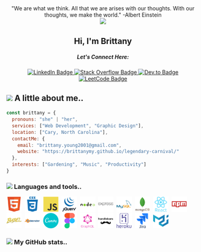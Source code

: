<div id="header" align="center">
    "We are what we think. All that we are arises with our thoughts. With our thoughts, we make the world." -Albert Einstein <br />
    <img src="https://media.giphy.com/media/l3V0megwbBeETMgZa/giphy.gif" width="270"/>

##   Hi, I'm Brittany
##### Let's Connect Here:
<div id="badges">
    <a href="www.linkedin.com/in/brittany-young-35a35a22a">
        <img src="https://img.shields.io/badge/linkedin-715c83.svg?style=for-the-badge&logo=linkedin&logoColor=white" alt="LinkedIn Badge"/>
    </a>
    <a href="https://stackoverflow.com/users/17817900/brittany">
        <img src="https://img.shields.io/badge/-Stackoverflow-715c83?style=for-the-badge&logo=stack-overflow&logoColor=white" alt="Stack Overflow Badge" />
    </a>
    <a href="https://dev.to/brittanymy">
        <img src="https://img.shields.io/badge/dev.to-715c83?style=for-the-badge&logo=dev.to&logoColor=white" alt="Dev.to Badge"
        />
    </a>
    <a href="https://leetcode.com/brittanymy/">
        <img src="https://img.shields.io/badge/LeetCode-715c83?style=for-the-badge&logo=LeetCode&logoColor=white" alt="LeetCode Badge" />
    </a>
</div>
</div>

## <img src="https://media.giphy.com/media/nbNiYAzTBideb1CpIP/giphy.gif" width="40"/> A little about me..

```javascript
const brittany = {
  pronouns: "she" | "her",
  services: ["Web Development", "Graphic Design"],
  location: ["Cary, North Carolina"],
  contactMe: {
    email: "brittany.young2001@gmail.com",
    website: "https://brittanymy.github.io/legendary-carnival/"
  },
  interests: ["Gardening", "Music", "Productivity"]
}
```

### <img src="https://media.giphy.com/media/UVG0BN8TOMKkPOJS6e/giphy.gif" width="30"/> Languages and tools..

<div>
  <img src="https://github.com/devicons/devicon/blob/master/icons/html5/html5-original.svg" title="HTML5" alt="HTML" width="40" height="40"/>&nbsp;
  <img src="https://github.com/devicons/devicon/blob/master/icons/css3/css3-plain-wordmark.svg"  title="CSS3" alt="CSS" width="40" height="40"/>&nbsp;
  <img src="https://github.com/devicons/devicon/blob/master/icons/javascript/javascript-original.svg" title="JavaScript" alt="JavaScript" width="40" height="40"/>&nbsp;
  <img src="https://github.com/devicons/devicon/blob/master/icons/jquery/jquery-original-wordmark.svg" title="jQuery" alt="jQuery" width="40" height="40"/>&nbsp;
  <img src="https://github.com/devicons/devicon/blob/master/icons/nodejs/nodejs-original-wordmark.svg" title="NodeJS" alt="NodeJS" width="40" height="40"/>&nbsp;
  <img src="https://github.com/devicons/devicon/blob/master/icons/express/express-original-wordmark.svg" title="ExpressJS" alt="ExpressJS" width="40" height="40"/>&nbsp;
  <img src="https://github.com/devicons/devicon/blob/master/icons/mysql/mysql-original-wordmark.svg" title="MySQL" alt="MySQL" width="40" height="40"/>&nbsp;
  <img src="https://github.com/devicons/devicon/blob/master/icons/mongodb/mongodb-original-wordmark.svg" title="MongoDB" alt="MongoDB" width="40" height="40"/>&nbsp;
  <img src="https://github.com/devicons/devicon/blob/master/icons/react/react-original-wordmark.svg" title="React" alt="React" width="40" height="40"/>&nbsp;
  <img src="https://github.com/devicons/devicon/blob/master/icons/npm/npm-original-wordmark.svg" title="NPM" alt="NPM" width="40" height="40"/>&nbsp;
  <img src="https://github.com/devicons/devicon/blob/master/icons/babel/babel-original.svg" title="Babel" alt="Babel" width="40" height="40"/>&nbsp;
  <img src="https://github.com/devicons/devicon/blob/master/icons/blender/blender-original-wordmark.svg" title="Blender" alt="Blender" width="40" height="40"/>&nbsp;
  <img src="https://github.com/devicons/devicon/blob/master/icons/canva/canva-original.svg" title="Canva" alt="Canva" width="40" height="40"/>&nbsp;
  <img src="https://github.com/devicons/devicon/blob/master/icons/figma/figma-original.svg" title="Figma" alt="Figma" width="40" height="40"/>&nbsp;
  <img src="https://github.com/devicons/devicon/blob/master/icons/graphql/graphql-plain-wordmark.svg" title="GraphQL" alt="GraphQL" width="40" height="40"/>&nbsp;
  <img src="https://github.com/devicons/devicon/blob/master/icons/handlebars/handlebars-original-wordmark.svg" title="Handlebars" alt="Handlebars" width="40" height="40"/>&nbsp;
  <img src="https://github.com/devicons/devicon/blob/master/icons/heroku/heroku-original-wordmark.svg" title="Heroku" alt="Heroku" width="40" height="40"/>&nbsp;
  <img src="https://github.com/devicons/devicon/blob/master/icons/jira/jira-original-wordmark.svg" title="Jira" alt="Jira" width="40" height="40"/>&nbsp;
  <img src="https://github.com/devicons/devicon/blob/master/icons/materialui/materialui-original.svg" title="MaterialUI" alt="MaterialUI" width="40" height="40"/>&nbsp;
</div> 

### <img src="https://media.giphy.com/media/RVWSqOsgDAq0W3051o/giphy.gif" width="30" /> My GitHub stats..
